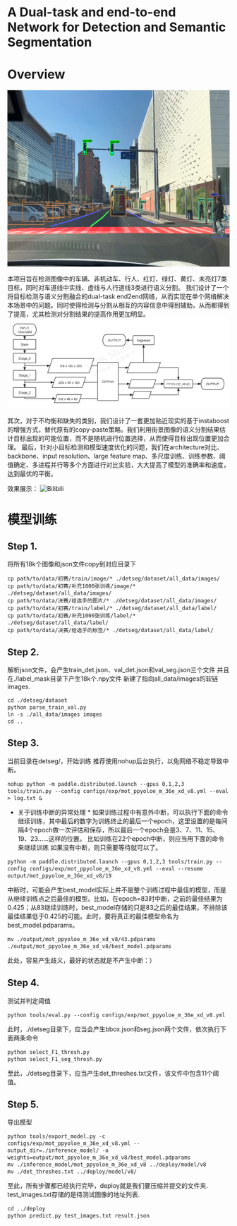 # A Dual-task and end-to-end Network for Detection and Semantic Segmentation

# Overview
<div align=center>
<img width=720 height=400 src="https://github.com/tabsun/DualTask-End2end-PPDet/blob/master/00000107.png"/>
</div>

本项目旨在检测图像中的车辆、非机动车、行人、红灯、绿灯、黄灯、未亮灯7类目标，同时对车道线中实线、虚线与人行道线3类进行语义分割。
我们设计了一个将目标检测与语义分割融合的dual-task end2end网络，从而实现在单个网络解决本场景中的问题。同时使得检测与分割从相互的内容信息中得到辅助，从而都得到了提高，尤其检测对分割结果的提高作用更加明显。
![Net Architecture](https://github.com/tabsun/DualTask-End2end-PPDET/blob/master/net_arch.png)

其次，对于不均衡和缺失的类别，我们设计了一套更加贴近现实的基于instaboost的增强方式，替代原有的copy-paste策略。我们利用街景图像的语义分割结果估计目标出现的可能位置，而不是随机进行位置选择，从而使得目标出现位置更加合理。
最后，针对小目标检测和模型速度优化的问题，我们在architecture对比、backbone、input resolution、large feature map、多尺度训练、训练参数、阈值确定、多进程并行等多个方面进行对比实验，大大提高了模型的准确率和速度，达到最优的平衡。

效果展示：
![Bilibili](https://www.bilibili.com/video/BV1og41187E8/)

# 模型训练
## Step 1. 
将所有18k个图像和json文件copy到对应目录下
```
cp path/to/data/初赛/train/image/* ./detseg/dataset/all_data/images/
cp path/to/data/初赛/补充1000张训练/image/* ./detseg/dataset/all_data/images/
cp path/to/data/决赛/给选手的图片/* ./detseg/dataset/all_data/images/
cp path/to/data/初赛/train/label/* ./detseg/dataset/all_data/label/
cp path/to/data/初赛/补充1000张训练/label/* ./detseg/dataset/all_data/label/
cp path/to/data/决赛/给选手的标签/* ./detseg/dataset/all_data/label/
```

## Step 2. 
解析json文件，会产生train_det.json、val_det.json和val_seg.json三个文件
并且在./label_mask目录下产生18k个.npy文件 新建了指向all_data/images的软链images.
```
cd ./detseg/dataset
python parse_train_val.py
ln -s ./all_data/images images
cd ..
```

## Step 3. 
当前目录在detseg/，开始训练
推荐使用nohup后台执行，以免网络不稳定导致中断。
```
nohup python -m paddle.distributed.launch --gpus 0,1,2,3 tools/train.py --config configs/exp/mot_ppyoloe_m_36e_xd_v8.yml --eval > log.txt &
```

* 关于训练中断的异常处理 *
如果训练过程中有意外中断，可以执行下面的命令继续训练，其中最后的数字为训练终止的最后一个epoch，这里设置的是每间隔4个epoch做一次评估和保存，所以最后一个epoch会是3、7、11、15、19、23……这样的位置。
比如训练在22个epoch中断，则应当用下面的命令来继续训练
如果没有中断，则只需要等待就可以了。
```
python -m paddle.distributed.launch --gpus 0,1,2,3 tools/train.py --config configs/exp/mot_ppyoloe_m_36e_xd_v8.yml --eval --resume output/mot_ppyoloe_m_36e_xd_v8/19
```
中断时，可能会产生best_model实际上并不是整个训练过程中最佳的模型，而是从继续训练点之后最佳的模型。比如，在epoch=83时中断，之前的最佳结果为0.425；从83继续训练时，best_model存储的只是83之后的最佳结果，不排除该最佳结果低于0.425的可能。此时，要将真正的最佳模型命名为best_model.pdparams。
```
mv ./output/mot_ppyoloe_m_36e_xd_v8/43.pdparams ./output/mot_ppyoloe_m_36e_xd_v8/best_model.pdparams
```
此处，容易产生歧义，最好的状态就是不产生中断：）

## Step 4. 
测试并判定阈值
```
python tools/eval.py --config configs/exp/mot_ppyoloe_m_36e_xd_v8.yml
```
此时，./detseg目录下，应当会产生bbox.json和seg.json两个文件，依次执行下面两条命令
```
python select_F1_thresh.py
python select_F1_seg_thresh.py
```
至此，./detseg目录下，应当产生det_threshes.txt文件，该文件中包含11个阈值。

## Step 5. 
导出模型
```
python tools/export_model.py -c configs/exp/mot_ppyoloe_m_36e_xd_v8.yml --output_dir=./inference_model/ -o weights=output/mot_ppyoloe_m_36e_xd_v8/best_model.pdparams
mv ./inference_model/mot_ppyoloe_m_36e_xd_v8 ../deploy/model/v8
mv ./det_threshes.txt ../deploy/model/v8/
```

至此，所有步骤都已经执行完毕，deploy就是我们要压缩并提交的文件夹.
test_images.txt存储的是待测试图像的地址列表.
```
cd ../deploy
python predict.py test_images.txt result.json
```
